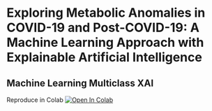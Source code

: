 # Exploring Metabolic Anomalies in COVID-19 and Post-COVID-19: A Machine Learning Approach with Explainable Artificial Intelligence


## Machine Learning Multiclass XAI
Reproduce in Colab [![Open In Colab](https://colab.research.google.com/assets/colab-badge.svg)](https://colab.research.google.com/github/resendislab/POST_COVID_Metabolome_MachineLearning/blob/main/ML/MulticlassML_multiclass_XAI.ipynb)
